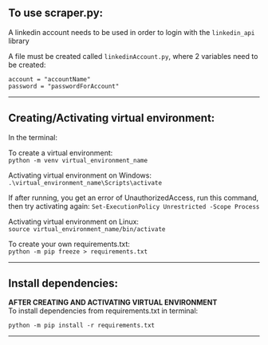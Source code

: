 **To use scraper.py:**  
---
A linkedin account needs to be used in order to login with the `linkedin_api` library

A file must be created called `linkedinAccount.py`, where 2 variables need to be created:

```
account = "accountName"
password = "passwordForAccount"
```
  

---
**Creating/Activating virtual environment:** 
---
In the terminal: 

To create a virtual environment:  
`python -m venv virtual_environment_name`

Activating virtual environment on Windows:  
`.\virtual_environment_name\Scripts\activate`

If after running, you get an error of UnauthorizedAccess, run this command, then try activating again:
`Set-ExecutionPolicy Unrestricted -Scope Process`


Activating virtual environment on Linux:  
`source virtual_environment_name/bin/activate`

To create your own requirements.txt:  
`python -m pip freeze > requirements.txt`

---
**Install dependencies:**
--- 
**AFTER CREATING AND ACTIVATING VIRTUAL ENVIRONMENT**  
To install dependencies from requirements.txt in terminal:  


`python -m pip install -r requirements.txt`

---


